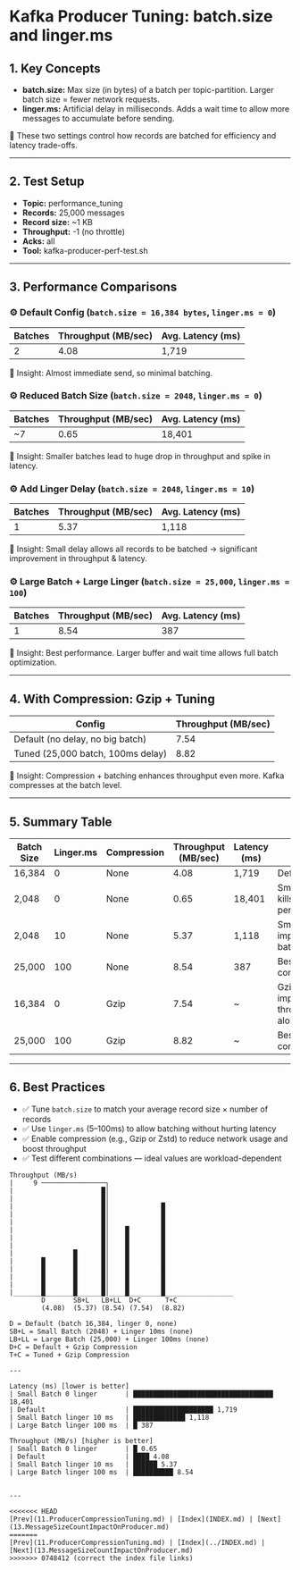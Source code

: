 # Kafka Producer Tuning: batch.size and linger.ms

## 1. Key Concepts
- **batch.size:** Max size (in bytes) of a batch per topic-partition. Larger batch size = fewer network requests.
- **linger.ms:** Artificial delay in milliseconds. Adds a wait time to allow more messages to accumulate before sending.

🔄 These two settings control how records are batched for efficiency and latency trade-offs.

---

## 2. Test Setup
- **Topic:** performance_tuning
- **Records:** 25,000 messages
- **Record size:** ~1 KB
- **Throughput:** -1 (no throttle)
- **Acks:** all
- **Tool:** kafka-producer-perf-test.sh

---

## 3. Performance Comparisons

### ⚙️ Default Config (`batch.size = 16,384 bytes`, `linger.ms = 0`)
| Batches | Throughput (MB/sec) | Avg. Latency (ms) |
|---------|---------------------|-------------------|
| 2       | 4.08                | 1,719             |

🧠 Insight: Almost immediate send, so minimal batching.

### ⚙️ Reduced Batch Size (`batch.size = 2048`, `linger.ms = 0`)
| Batches | Throughput (MB/sec) | Avg. Latency (ms) |
|---------|---------------------|-------------------|
| ~7      | 0.65                | 18,401            |

🧠 Insight: Smaller batches lead to huge drop in throughput and spike in latency.

### ⚙️ Add Linger Delay (`batch.size = 2048`, `linger.ms = 10`)
| Batches | Throughput (MB/sec) | Avg. Latency (ms) |
|---------|---------------------|-------------------|
| 1       | 5.37                | 1,118             |

🧠 Insight: Small delay allows all records to be batched → significant improvement in throughput & latency.

### ⚙️ Large Batch + Large Linger (`batch.size = 25,000`, `linger.ms = 100`)
| Batches | Throughput (MB/sec) | Avg. Latency (ms) |
|---------|---------------------|-------------------|
| 1       | 8.54                | 387               |

🧠 Insight: Best performance. Larger buffer and wait time allows full batch optimization.

---

## 4. With Compression: Gzip + Tuning
| Config                        | Throughput (MB/sec) |
|-------------------------------|---------------------|
| Default (no delay, no big batch) | 7.54                |
| Tuned (25,000 batch, 100ms delay) | 8.82                |

🧠 Insight: Compression + batching enhances throughput even more. Kafka compresses at the batch level.

---

## 5. Summary Table
| Batch Size | Linger.ms | Compression | Throughput (MB/sec) | Latency (ms) | Notes                      |
|------------|-----------|-------------|---------------------|--------------|----------------------------|
| 16,384     | 0         | None        | 4.08                | 1,719        | Default                    |
| 2,048      | 0         | None        | 0.65                | 18,401       | Small batch kills performance |
| 2,048      | 10        | None        | 5.37                | 1,118        | Small linger improves batching |
| 25,000     | 100       | None        | 8.54                | 387          | Best without compression    |
| 16,384     | 0         | Gzip        | 7.54                | ~            | Gzip improves throughput alone |
| 25,000     | 100       | Gzip        | 8.82                | ~            | Best with compression       |

---

## 6. Best Practices
- ✅ Tune `batch.size` to match your average record size × number of records
- ✅ Use `linger.ms` (5–100ms) to allow batching without hurting latency
- ✅ Enable compression (e.g., Gzip or Zstd) to reduce network usage and boost throughput
- ✅ Test different combinations — ideal values are workload-dependent

```
Throughput (MB/s)
|     9 ────────────────┐
|                      █│
|                      █│
|                      █│             █
|                      █│             █
|                      █│             █
|                      █│    █        █
|                      █│    █        █
|                      █│    █        █
|               █      █│    █        █
|       █       █      █│    █        █
|       █       █      █│    █        █
|       █       █      █│    █        █
|       █       █      █│    █        █
|_______█_______█______█│____█________█_________________  
        D       SB+L   LB+LL  D+C      T+C
        (4.08)  (5.37) (8.54) (7.54)  (8.82)
        
D = Default (batch 16,384, linger 0, none)  
SB+L = Small Batch (2048) + Linger 10ms (none)  
LB+LL = Large Batch (25,000) + Linger 100ms (none)  
D+C = Default + Gzip Compression  
T+C = Tuned + Gzip Compression  

---

Latency (ms) [lower is better]
| Small Batch 0 linger       | ███████████████████████████████████ 18,401
| Default                    | ████████████████████ 1,719
| Small Batch linger 10 ms   | █████████████ 1,118
| Large Batch linger 100 ms  | █ 387

Throughput (MB/s) [higher is better]
| Small Batch 0 linger       | █ 0.65
| Default                    | ████ 4.08
| Small Batch linger 10 ms   | ██████ 5.37
| Large Batch linger 100 ms  | ██████████ 8.54


---

<<<<<<< HEAD
[Prev](11.ProducerCompressionTuning.md) | [Index](INDEX.md) | [Next](13.MessageSizeCountImpactOnProducer.md)
=======
[Prev](11.ProducerCompressionTuning.md) | [Index](../INDEX.md) | [Next](13.MessageSizeCountImpactOnProducer.md)
>>>>>>> 0748412 (correct the index file links)

